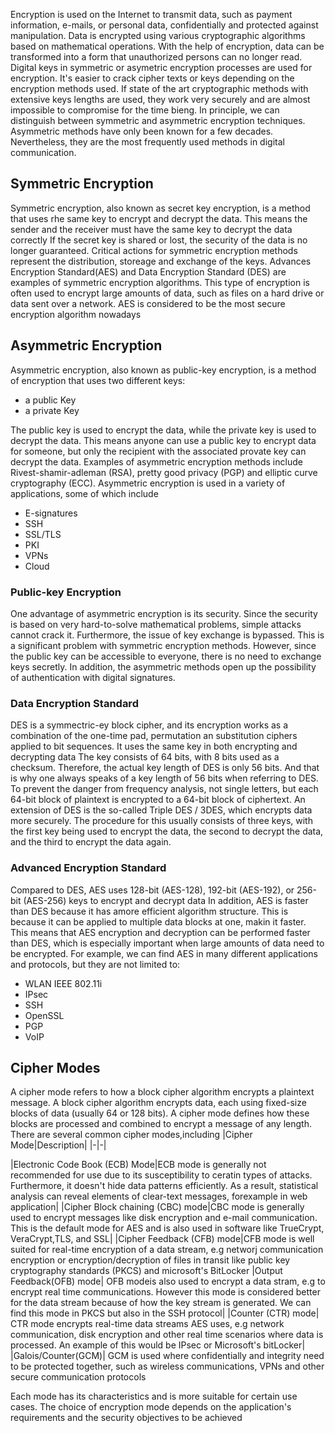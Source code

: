 Encryption is used on the Internet to transmit data, such as payment information, e-mails, or personal data, confidentially and protected against manipulation. Data is encrypted using various cryptographic algorithms based on mathematical operations. With the help of encryption, data can be transformed into a form that unauthorized persons can no longer read.
Digital keys in symmetric or asymetric encryption processes are used for encryption. It's easier to crack cipher texts or keys depending on the encryption methods used. If state of the art cryptographic methods with extensive keys lengths are used, they work very securely and are almost impossible to compromise for the time bieng.  In principle, we can distinguish between symmetric and asymmetric encryption techniques. Asymmetric methods have only been known for a few decades. Nevertheless, they are the most frequently used methods in digital communication.
## Symmetric Encryption
Symmetric encryption, also known as secret key encryption, is a method that uses rhe same key to encrypt and decrypt the data. This means the sender and the receiver must have the same key to decrypt the data correctly
If the secret key is shared or lost, the security of the data is no longer guaranteed. Critical actions for symmetric encryption methods represent the distribution, storeage and exchange of the keys. Advances Encryption Standard(AES) and Data Encryption Standard (DES) are examples of symmetric encryption algorithms. This type of encryption is often used to encrypt large amounts of data, such as files on a hard drive or data sent over a network. AES is considered to be the most secure encryption algorithm nowadays
## Asymmetric Encryption

Asymmetric encryption, also known as public-key encryption, is a method of encryption that uses two different keys:
+ a public Key
+ a private Key

The public key is used to encrypt the data, while the private key is used to decrypt the data. This means anyone can use a public key to encrypt data for someone, but only the recipient with the associated provate key can decrypt the data. Examples of asymmetric encryption methods include Rivest-shamir-adleman (RSA), pretty good privacy (PGP) and elliptic curve cryptography (ECC). Asymmetric encryption is used in a variety of applications, some of which include
+ E-signatures
+ SSH
+ SSL/TLS
+ PKI
+ VPNs
+ Cloud

### Public-key Encryption
One advantage of asymmetric encryption is its security. Since the security is based on very hard-to-solve mathematical problems, simple attacks cannot crack it. Furthermore, the issue of key exchange is bypassed. This is a significant problem with symmetric encryption methods. However, since the public key can be accessible to everyone, there is no need to exchange keys secretly. In addition, the asymmetric methods open up the possibility of authentication with digital signatures.

### Data Encryption Standard
DES is a symmectric-ey block cipher, and its encryption works as a combination of the one-time pad, permutation an substitution ciphers applied to bit sequences. It uses the same key in both encrypting and decrypting data
The key consists of 64 bits, with 8 bits used as a checksum. Therefore, the actual key length of DES is only 56 bits. And that is why one always speaks of a key length of 56 bits when referring to DES. To prevent the danger from frequency analysis, not single letters, but each 64-bit block of plaintext is encrypted to a 64-bit block of ciphertext.
An extension of DES is the so-called Triple DES / 3DES, which encrypts data more securely. The procedure for this usually consists of three keys, with the first key being used to encrypt the data, the second to decrypt the data, and the third to encrypt the data again.

### Advanced Encryption Standard
Compared to DES, AES uses 128-bit (AES-128), 192-bit (AES-192), or 256-bit (AES-256) keys to encrypt and decrypt data
In addition, AES is faster than DES because it has  amore efficient algorithm structure. This is because it can be applied to multiple data blocks at one, makin it faster. This means that AES encryption and decryption can be performed faster than DES, which is especially important when large amounts of data need to be encrypted.
For example, we can find AES in many different applications and protocols, but they are not limited to:
+ WLAN IEEE 802.11i
+ IPsec
+ SSH
+ OpenSSL
+ PGP
+ VoIP

## Cipher Modes 
A cipher mode refers to how a block cipher algorithm encrypts a plaintext message. A block cipher algorithm encrypts data, each using fixed-size blocks of data (usually 64 or 128 bits). A cipher mode defines how these blocks are processed and combined to encrypt a message of any length. There are several common cipher modes,including
|Cipher Mode|Description|
|-|-|

|Electronic Code Book (ECB) Mode|ECB mode is generally not recommended for use due to its susceptibility to ceratin types of attacks. Furthermore, it doesn't hide data patterns efficiently. As a result, statistical analysis can reveal elements of clear-text messages, forexample in web application|
|Cipher Block chaining (CBC) mode|CBC mode is generally used to encrypt messages like disk encryption and e-mail communication. This is the default mode for AES and is also used in software like TrueCrypt, VeraCrypt,TLS, and SSL|
|Cipher Feedback (CFB) mode|CFB mode is well suited for real-time encryption of a data stream, e.g networj communication encryption or encryption/decryption of files in transit like public key cryptography standards (PKCS) and microsoft's BitLocker
|Output Feedback(OFB) mode| OFB modeis also used to encrypt a data stram, e.g to encrypt real time communications. However this mode is considered better for the data stream because of how the key stream is generated. We can find this mode in PKCS but also in the SSH protocol|
|Counter (CTR) mode| CTR mode encrypts real-time data streams AES uses, e.g network communication, disk encryption and other real time scenarios where data is processed. An example of this would be IPsec or Microsoft's bitLocker|
|Galois/Counter(GCM)| GCM is used where confidentially and integrity need to be protected together, such as wireless communications, VPNs and other secure communication protocols

Each mode has its characteristics and is more suitable for certain use cases. The choice of encryption mode depends on the application's requirements and the security objectives to  be achieved


